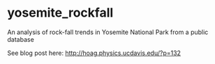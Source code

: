 # yosemite_rockfall
An analysis of rock-fall trends in Yosemite National Park from a public database

See blog post here: http://hoag.physics.ucdavis.edu/?p=132
